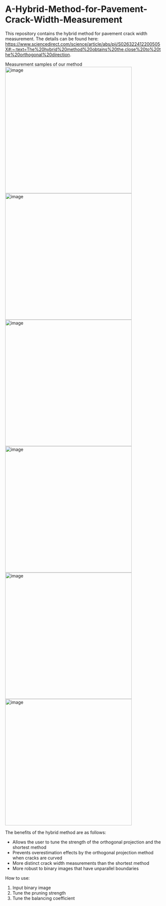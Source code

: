 # A-Hybrid-Method-for-Pavement-Crack-Width-Measurement
This repository contains the hybrid method for pavement crack width measurement. The details can be found here: https://www.sciencedirect.com/science/article/abs/pii/S026322412200505X#:~:text=The%20hybrid%20method%20obtains%20the,close%20to%20the%20orthogonal%20direction.

Measurement samples of our method <br>
<img width="407" alt="image" src="https://github.com/JeremyOng96/A-Hybrid-Method-for-Pavement-Crack-Width-Measurement/assets/17587452/7e8f9bf5-ad8a-41dc-bedc-6a610af7eab8"> <img width="407" alt="image" src="https://github.com/JeremyOng96/A-Hybrid-Method-for-Pavement-Crack-Width-Measurement/assets/17587452/8357551d-6cec-48a2-b220-00268baf11fd"> <img width="407" alt="image" src="https://github.com/JeremyOng96/A-Hybrid-Method-for-Pavement-Crack-Width-Measurement/assets/17587452/4865063d-824e-4e14-b87b-5d5e9c8705ed">
<img width="407" alt="image" src="https://github.com/JeremyOng96/A-Hybrid-Method-for-Pavement-Crack-Width-Measurement/assets/17587452/565b0957-6812-43e8-ae98-000adbdee0f0"> <img width="407" alt="image" src="https://github.com/JeremyOng96/A-Hybrid-Method-for-Pavement-Crack-Width-Measurement/assets/17587452/4cf0d714-0a63-4516-bd21-ffb51852e4c2"> <img width="407" alt="image" src="https://github.com/JeremyOng96/A-Hybrid-Method-for-Pavement-Crack-Width-Measurement/assets/17587452/eef5c8b9-c5b5-4a53-bea7-8a1a3440e94e">

The benefits of the hybrid method are as follows:
   <ul>
     <li>Allows the user to tune the strength of the orthogonal projection and the shortest method</li>
     <li>Prevents overestimation effects by the orthogonal projection method when cracks are curved</li>
     <li>More distinct crack width measurements than the shortest method</li>
     <li>More robust to binary images that have unparallel boundaries</li>
   </ul>
   
How to use:
   <ol>
    <li>Input binary image</li>
    <li>Tune the pruning strength</li>
    <li>Tune the balancing coefficient</li>
   </ol>


   
